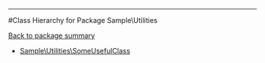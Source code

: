 - - -

#Class Hierarchy for Package Sample\Utilities

<div><a href='https://github.com/JeyDotC/Hirudo-docs/tree/master/sample/utilities'>Back to package summary</a></div>

<ul>
<li><a href="https://github.com/JeyDotC/Hirudo-docs/blob/master/sample/utilities/SomeUsefulClass.md">Sample\Utilities\SomeUsefulClass</a></li>
</ul>
